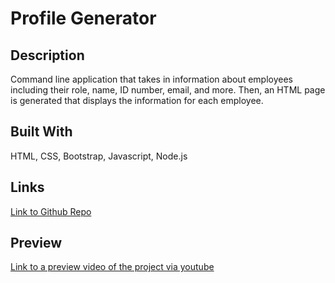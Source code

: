 # Profile Generator



## Description

Command line application that takes in information about employees including their role, name, ID number, email, and more. Then, an HTML page is generated that displays the information for each employee.

## Built With

HTML, CSS, Bootstrap, Javascript, Node.js

## Links

[Link to Github Repo](https://github.com/puppetup/profile-generator)

## Preview

[Link to a preview video of the project via youtube](https://youtu.be/9XAJPVgEyro)